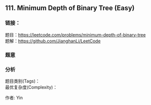 ## 111. Minimum Depth of Binary Tree (Easy)

### **链接**：
题目：https://leetcode.com/problems/minimum-depth-of-binary-tree  
题解：https://github.com/JianghanLi/LeetCode

### **题意**



### **分析**  
题目类别(Tags)：  
最优复杂度(Complexity)：  



作者: Yin
